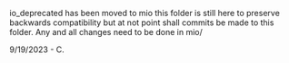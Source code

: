 io_deprecated has been moved to mio
this folder is still here to preserve backwards compatibility
but at not point shall commits be made to this folder.
Any and all changes need to be done in mio/

9/19/2023 - C.